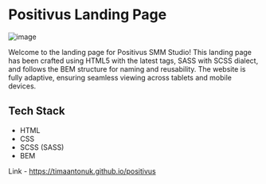 # Positivus Landing Page

![image](https://github.com/user-attachments/assets/4d037608-6020-4eca-adc4-5bce5ebfd99b)

Welcome to the landing page for Positivus SMM Studio! This landing page has been crafted using HTML5 with the latest tags, SASS with SCSS dialect, and follows the BEM structure for naming and reusability. The website is fully adaptive, ensuring seamless viewing across tablets and mobile devices.

## Tech Stack
- HTML
- CSS
- SCSS (SASS)
- BEM

Link - https://timaantonuk.github.io/positivus
